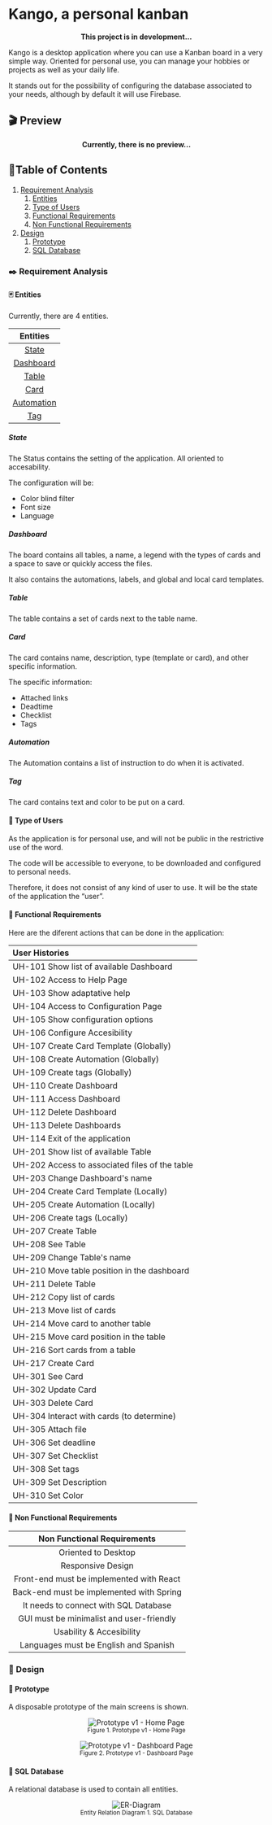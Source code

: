 # Kango, a personal kanban

<p align="center">
<strong>This project is in development...</strong>
</p>

Kango is a desktop application where you can use a Kanban board in a very simple way. Oriented for personal use, you can manage your hobbies or projects as well as your daily life.  

It stands out for the possibility of configuring the database associated to your needs, although by default it will use Firebase.

## :clapper: Preview

<p align="center">
<strong>Currently, there is no preview...</strong>
</p>

## :scroll:Table of Contents

1. [Requirement Analysis](#black_nib-requirement-analysis)
    1. [Entities](#black_joker-entities)
    1. [Type of Users](#busts_in_silhouette-type-of-users)
    1. [Functional Requirements](#wrench-functional-requirements)
    1. [Non Functional Requirements](#electric_plug-non-functional-requirements)
1. [Design](#straight_ruler-design)
    1. [Prototype](#airplane-navigation)
    1. [SQL Database](#dvd-sql-database)

### :black_nib: Requirement Analysis

#### :black_joker: Entities

Currently, there are 4 entities.

| Entities |
| :-: |
| [State](#state) |
| [Dashboard](#dashboard) |
| [Table](#table) |
| [Card](#card) |
| [Automation](#automation) |
| [Tag](#tag) |

##### State

The Status contains the setting of the application. All oriented to accesability.

The configuration will be:
- Color blind filter
- Font size
- Language

##### Dashboard

The board contains all tables, a name, a legend with the types of cards and a space to save or quickly access the files.

It also contains the automations, labels, and global and local card templates.

##### Table

The table contains a set of cards next to the table name.

##### Card

The card contains name, description, type (template or card), and other specific information.

The specific information:
- Attached links
- Deadtime
- Checklist
- Tags

##### Automation

The Automation contains a list of instruction to do when it is activated.

##### Tag

The card contains text and color to be put on a card.


#### :busts_in_silhouette: Type of Users

As the application is for personal use, and will not be public in the restrictive use of the word.

The code will be accessible to everyone, to be downloaded and configured to personal needs.

Therefore, it does not consist of any kind of user to use. It will be the state of the application the “user”.

#### :wrench: Functional Requirements

Here are the diferent actions that can be done in the application:

| User Histories | 
| :-- |
| UH-101 Show list of available Dashboard |
| UH-102 Access to Help Page |
| UH-103 Show adaptative help |
| UH-104 Access to Configuration Page |
| UH-105 Show configuration options |
| UH-106 Configure Accesibility |
| UH-107 Create Card Template (Globally) |
| UH-108 Create Automation (Globally) |
| UH-109 Create tags (Globally) |
| UH-110 Create Dashboard |
| UH-111 Access Dashboard |
| UH-112 Delete Dashboard |
| UH-113 Delete Dashboards |
| UH-114 Exit of the application |
| UH-201 Show list of available Table | 
| UH-202 Access to associated files of the table |
| UH-203 Change Dashboard's name |
| UH-204 Create Card Template (Locally) |
| UH-205 Create Automation (Locally) |
| UH-206 Create tags (Locally) |
| UH-207 Create Table |
| UH-208 See Table |
| UH-209 Change Table's name |
| UH-210 Move table position in the dashboard |
| UH-211 Delete Table |
| UH-212 Copy list of cards |
| UH-213 Move list of cards |
| UH-214 Move card to another table |
| UH-215 Move card position in the table |
| UH-216 Sort cards from a table |
| UH-217 Create Card |
| UH-301 See Card |
| UH-302 Update Card |
| UH-303 Delete Card |
| UH-304 Interact with cards (to determine) |
| UH-305 Attach file |
| UH-306 Set deadline |
| UH-307 Set Checklist |
| UH-308 Set tags |
| UH-309 Set Description |
| UH-310 Set Color |

#### :electric_plug: Non Functional Requirements

| Non Functional Requirements |
| :-: |
| Oriented to Desktop |
| Responsive Design |
| Front-end must be implemented with React |
| Back-end must be implemented with Spring |
| It needs to connect with SQL Database |
| GUI must be minimalist and user-friendly |
| Usability & Accesibility |
| Languages must be English and Spanish  |

### :straight_ruler: Design

#### :bookmark_tabs: Prototype

A disposable prototype of the main screens is shown.

<p align="center">
  <img src="/docs/prototype/v1/Home_Page.png" alt="Prototype v1 - Home Page">
  <br>
  <small>Figure 1. Prototype v1 - Home Page</small>
</p>

<p align="center">
  <img src="/docs/prototype/v1/Dashboard_Page.png" alt="Prototype v1 - Dashboard Page">
  <br>
  <small>Figure 2. Prototype v1 - Dashboard Page</small>
</p>

#### :dvd: SQL Database

A relational database is used to contain all entities.

<p align="center">
  <img src="/docs/diagrams/ER_Model.svg" alt="ER-Diagram">
  <br>
  <small>Entity Relation Diagram 1. SQL Database</small>
</p>